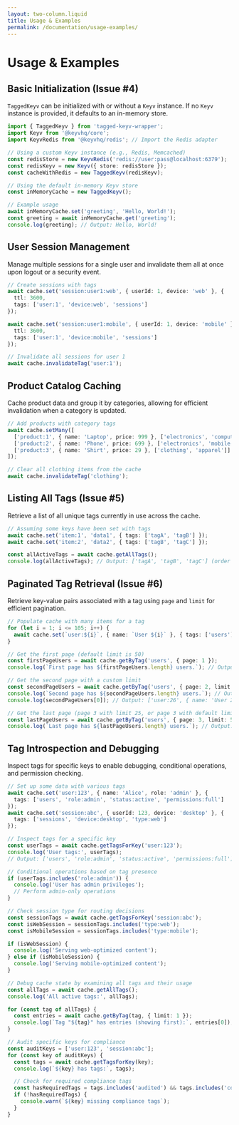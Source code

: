 ```yaml
---
layout: two-column.liquid
title: Usage & Examples
permalink: /documentation/usage-examples/
---
```


# Usage & Examples

## Basic Initialization (Issue #4)

`TaggedKeyv` can be initialized with or without a `Keyv` instance. If no `Keyv` instance is provided, it defaults to an in-memory store.

```typescript
import { TaggedKeyv } from 'tagged-keyv-wrapper';
import Keyv from '@keyvhq/core';
import KeyvRedis from '@keyvhq/redis'; // Import the Redis adapter

// Using a custom Keyv instance (e.g., Redis, Memcached)
const redisStore = new KeyvRedis('redis://user:pass@localhost:6379');
const redisKeyv = new Keyv({ store: redisStore });
const cacheWithRedis = new TaggedKeyv(redisKeyv);

// Using the default in-memory Keyv store
const inMemoryCache = new TaggedKeyv();

// Example usage
await inMemoryCache.set('greeting', 'Hello, World!');
const greeting = await inMemoryCache.get('greeting');
console.log(greeting); // Output: Hello, World!
```

## User Session Management

Manage multiple sessions for a single user and invalidate them all at once upon logout or a security event.

```typescript
// Create sessions with tags
await cache.set('session:user1:web', { userId: 1, device: 'web' }, {
  ttl: 3600,
  tags: ['user:1', 'device:web', 'sessions']
});

await cache.set('session:user1:mobile', { userId: 1, device: 'mobile' }, {
  ttl: 3600,
  tags: ['user:1', 'device:mobile', 'sessions']
});

// Invalidate all sessions for user 1
await cache.invalidateTag('user:1');
```

## Product Catalog Caching

Cache product data and group it by categories, allowing for efficient invalidation when a category is updated.

```typescript
// Add products with category tags
await cache.setMany([
  ['product:1', { name: 'Laptop', price: 999 }, ['electronics', 'computers']],
  ['product:2', { name: 'Phone', price: 699 }, ['electronics', 'mobile']],
  ['product:3', { name: 'Shirt', price: 29 }, ['clothing', 'apparel']]
]);

// Clear all clothing items from the cache
await cache.invalidateTag('clothing');
```

## Listing All Tags (Issue #5)

Retrieve a list of all unique tags currently in use across the cache.

```typescript
// Assuming some keys have been set with tags
await cache.set('item:1', 'data1', { tags: ['tagA', 'tagB'] });
await cache.set('item:2', 'data2', { tags: ['tagB', 'tagC'] });

const allActiveTags = await cache.getAllTags();
console.log(allActiveTags); // Output: ['tagA', 'tagB', 'tagC'] (order may vary)
```

## Paginated Tag Retrieval (Issue #6)

Retrieve key-value pairs associated with a tag using `page` and `limit` for efficient pagination.

```typescript
// Populate cache with many items for a tag
for (let i = 1; i <= 105; i++) {
  await cache.set(`user:${i}`, { name: `User ${i}` }, { tags: ['users'] });
}

// Get the first page (default limit is 50)
const firstPageUsers = await cache.getByTag('users', { page: 1 });
console.log(`First page has ${firstPageUsers.length} users.`); // Output: First page has 50 users.

// Get the second page with a custom limit
const secondPageUsers = await cache.getByTag('users', { page: 2, limit: 25 });
console.log(`Second page has ${secondPageUsers.length} users.`); // Output: Second page has 25 users.
console.log(secondPageUsers[0]); // Output: ['user:26', { name: 'User 26' }]

// Get the last page (page 3 with limit 25, or page 3 with default limit 50)
const lastPageUsers = await cache.getByTag('users', { page: 3, limit: 50 });
console.log(`Last page has ${lastPageUsers.length} users.`); // Output: Last page has 5 users.
```

## Tag Introspection and Debugging

Inspect tags for specific keys to enable debugging, conditional operations, and permission checking.

```typescript
// Set up some data with various tags
await cache.set('user:123', { name: 'Alice', role: 'admin' }, {
  tags: ['users', 'role:admin', 'status:active', 'permissions:full']
});
await cache.set('session:abc', { userId: 123, device: 'desktop' }, {
  tags: ['sessions', 'device:desktop', 'type:web']
});

// Inspect tags for a specific key
const userTags = await cache.getTagsForKey('user:123');
console.log('User tags:', userTags);
// Output: ['users', 'role:admin', 'status:active', 'permissions:full']

// Conditional operations based on tag presence
if (userTags.includes('role:admin')) {
  console.log('User has admin privileges');
  // Perform admin-only operations
}

// Check session type for routing decisions
const sessionTags = await cache.getTagsForKey('session:abc');
const isWebSession = sessionTags.includes('type:web');
const isMobileSession = sessionTags.includes('type:mobile');

if (isWebSession) {
  console.log('Serving web-optimized content');
} else if (isMobileSession) {
  console.log('Serving mobile-optimized content');
}

// Debug cache state by examining all tags and their usage
const allTags = await cache.getAllTags();
console.log('All active tags:', allTags);

for (const tag of allTags) {
  const entries = await cache.getByTag(tag, { limit: 1 });
  console.log(`Tag "${tag}" has entries (showing first):`, entries[0]);
}

// Audit specific keys for compliance
const auditKeys = ['user:123', 'session:abc'];
for (const key of auditKeys) {
  const tags = await cache.getTagsForKey(key);
  console.log(`${key} has tags:`, tags);

  // Check for required compliance tags
  const hasRequiredTags = tags.includes('audited') && tags.includes('compliant');
  if (!hasRequiredTags) {
    console.warn(`${key} missing compliance tags`);
  }
}
```